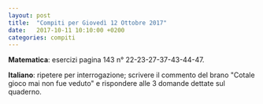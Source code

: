 ```yaml
---
layout: post
title:  "Compiti per Giovedì 12 Ottobre 2017"
date:   2017-10-11 10:10:00 +0200
categories: compiti
---
```


**Matematica**: esercizi pagina 143 n° 22-23-27-37-43-44-47.

**Italiano**: ripetere per interrogazione; scrivere il commento del brano "Cotale gioco mai non fue veduto" e rispondere alle 3 domande dettate sul quaderno.